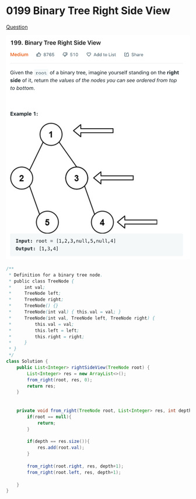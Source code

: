 # 0199 Binary Tree Right Side View

[Question](https://leetcode.com/problems/binary-tree-right-side-view/)

![](<../.gitbook/assets/image (1) (1).png>)

```java
/**
 * Definition for a binary tree node.
 * public class TreeNode {
 *     int val;
 *     TreeNode left;
 *     TreeNode right;
 *     TreeNode() {}
 *     TreeNode(int val) { this.val = val; }
 *     TreeNode(int val, TreeNode left, TreeNode right) {
 *         this.val = val;
 *         this.left = left;
 *         this.right = right;
 *     }
 * }
 */
class Solution {
    public List<Integer> rightSideView(TreeNode root) {
        List<Integer> res = new ArrayList<>();
        from_right(root, res, 0);
        return res;
    }

    
    private void from_right(TreeNode root, List<Integer> res, int depth){
        if(root == null){
            return;
        }
        
        if(depth == res.size()){
            res.add(root.val);
        }
        
        from_right(root.right, res, depth+1);
        from_right(root.left, res, depth+1);
        
    }
}
```

